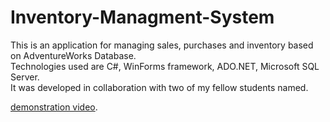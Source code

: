 # Inventory-Managment-System
This is an application for managing sales, purchases and inventory based on AdventureWorks Database.<br>
Technologies used are C#, WinForms framework, ADO.NET, Microsoft SQL Server.<br>
It was developed in collaboration with two of my fellow students named.

[demonstration video](https://vimeo.com/586813864).<br>

